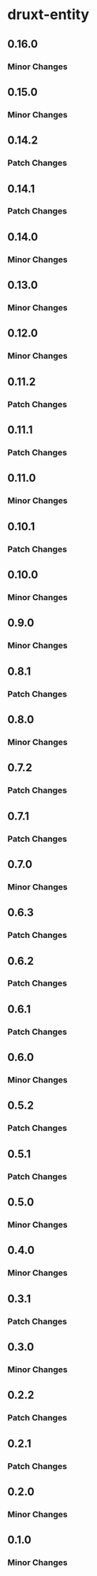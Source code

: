 # druxt-entity

## 0.16.0
### Minor Changes

## 0.15.0
### Minor Changes

## 0.14.2
### Patch Changes

## 0.14.1
### Patch Changes

## 0.14.0
### Minor Changes

## 0.13.0
### Minor Changes

## 0.12.0
### Minor Changes

## 0.11.2
### Patch Changes

## 0.11.1
### Patch Changes

## 0.11.0
### Minor Changes

## 0.10.1
### Patch Changes

## 0.10.0
### Minor Changes

## 0.9.0
### Minor Changes

## 0.8.1
### Patch Changes

## 0.8.0
### Minor Changes

## 0.7.2
### Patch Changes

## 0.7.1
### Patch Changes

## 0.7.0
### Minor Changes

## 0.6.3
### Patch Changes

## 0.6.2
### Patch Changes

## 0.6.1
### Patch Changes

## 0.6.0
### Minor Changes

## 0.5.2
### Patch Changes

## 0.5.1
### Patch Changes

## 0.5.0
### Minor Changes

## 0.4.0
### Minor Changes

## 0.3.1
### Patch Changes

## 0.3.0
### Minor Changes

## 0.2.2
### Patch Changes

## 0.2.1
### Patch Changes

## 0.2.0
### Minor Changes

## 0.1.0
### Minor Changes
